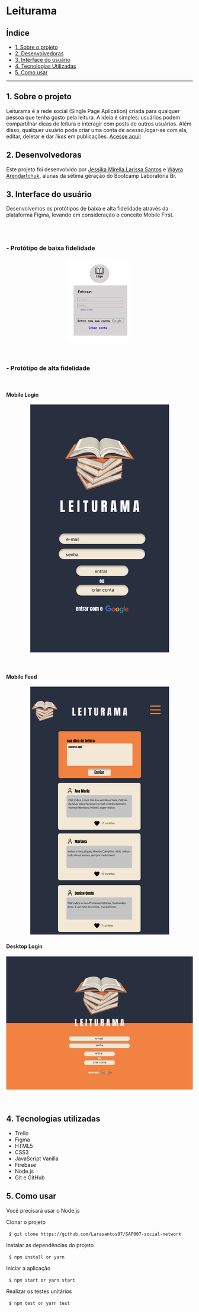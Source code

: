 # Leiturama

## Índice

* [1. Sobre o projeto](#1-sobre-o-projeto)
* [2. Desenvolvedoras](#2-desenvolvedoras)
* [3. Interface do usuário](#3-interface-do-usuário)
* [4. Tecnologias Utilizadas](#4-tecnologias-utilizadas)
* [5. Como usar](#5-como-usar)


***

## 1. Sobre o projeto

Leiturama é a rede social (Single Page Aplication) criada para qualquer pessoa que tenha gosto pela leitura. A ideia é simples: usuários podem compartilhar dicas de leitura e interagir com posts de outros usuários. Além disso, qualquer usuário pode criar uma conta de acesso,logar-se com ela, editar, deletar e dar _likes_ em publicações. [Acesse aqui!](https://larasantos97.github.io/SAP007-social-network/)

## 2. Desenvolvedoras

Este projeto foi desenvolvido por [Jessika Mirella](https://github.com/JessikaMirella),[Larissa Santos](https://github.com/Larasantos97) e [Wayra Arendartchuk](https://github.com/WayraArendartchukCastro), alunas da sétima geração do Bootcamp Laboratória Br.

## 3. Interface do usuário

Desenvolvemos os protótipos de baixa e alta fidelidade através da plataforma Figma, levando em consideração o conceito Mobile First.

<br>
<br>

### - Protótipo de baixa fidelidade


<div align="center"><img src= "./src/images/baixa.png"/></div>
<br>
<br>

### - Protótipo de alta fidelidade
<br>

#### Mobile Login
<div align="center"><img  src="./src/images/mobile1.png"/></div>
<br>
<br>


#### Mobile Feed
<div align="center"><img src="./src/images/iphonefeed.png"/></div>

#### Desktop Login
<div align="center"><img src="./src/images/desktop1.png"/></div>
<br>
<br>

## 4. Tecnologias utilizadas

- Trello
- Figma
- HTML5
- CSS3
- JavaScript Vanilla
- Firebase
- Node.js
- Git e GitHub


## 5. Como usar
Você precisará usar o Node.js

Clonar o projeto

` $ git clone https://github.com/Larasantos97/SAP007-social-network`

Instalar as dependências do projeto

` $ npm install or yarn`

Iniciar a aplicação

` $ npm start or yarn start`

Realizar os testes unitários

` $ npm test or yarn test`

